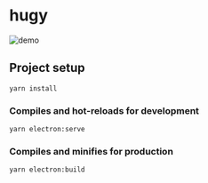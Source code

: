 # hugy

![demo](http://g.recordit.co/hZlnEEIyXV.gif)

## Project setup
```
yarn install
```

### Compiles and hot-reloads for development
```
yarn electron:serve
```

### Compiles and minifies for production
```
yarn electron:build
```
